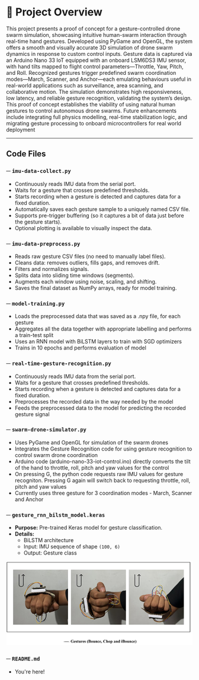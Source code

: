# 🎯 Project Overview

This project presents a proof of concept for a gesture-controlled drone swarm simulation, showcasing intuitive human-swarm interaction through real-time hand gestures. Developed using PyGame and OpenGL, the system offers a smooth and visually accurate 3D simulation of drone swarm dynamics in response to custom control inputs. Gesture data is captured via an Arduino Nano 33 IoT equipped with an onboard LSM6DS3 IMU sensor, with hand tilts mapped to flight control parameters—Throttle, Yaw, Pitch, and Roll. Recognized gestures trigger predefined swarm coordination modes—March, Scanner, and Anchor—each emulating behaviours useful in real-world applications such as surveillance, area scanning, and collaborative motion. The simulation demonstrates high responsiveness, low latency, and reliable gesture recognition, validating the system’s design. This proof of concept establishes the viability of using natural human gestures to control autonomous drone swarms. Future enhancements include integrating full physics modelling, real-time stabilization logic, and migrating gesture processing to onboard microcontrollers for real world deployment

---

## Code Files

### ─ `imu-data-collect.py`
- Continuously reads IMU data from the serial port.
- Waits for a gesture that crosses predefined thresholds.
- Starts recording when a gesture is detected and captures data for a fixed duration.
- Automatically saves each gesture sample to a uniquely named CSV file.
- Supports pre-trigger buffering (so it captures a bit of data just before the gesture starts).
- Optional plotting is available to visually inspect the data.

### ─ `imu-data-preprocess.py`
- Reads raw gesture CSV files (no need to manually label files).
- Cleans data: removes outliers, fills gaps, and removes drift.
- Filters and normalizes signals.
- Splits data into sliding time windows (segments).
- Augments each window using noise, scaling, and shifting.
- Saves the final dataset as NumPy arrays, ready for model training.

### ─ `model-training.py`
- Loads the preprocessed data that was saved as a .npy file, for each gesture
- Aggregates all the data together with appropriate labelling and performs a train-test split
- Uses an RNN model with BiLSTM layers to train with SGD optimizers
- Trains in 10 epochs and performs evaluation of model
  
### ─ `real-time-gesture-recognition.py`
- Continuously reads IMU data from the serial port.
- Waits for a gesture that crosses predefined thresholds.
- Starts recording when a gesture is detected and captures data for a fixed duration.
- Preprocesses the recorded data in the way needed by the model
- Feeds the preprocessed data to the model for predicting the recorded gesture signal

### ─ `swarm-drone-simulator.py`
- Uses PyGame and OpenGL for simulation of the swarm drones
- Integrates the Gesture Recognition code for using gesture recognition to control swarm drone coordination
- Arduino code (arduino-nano-33-iot-control.ino) directly converts the tilt of the hand to throttle, roll, pitch and yaw values for the control
- On pressing G, the python code requests raw IMU values for gesture recogniton. Pressing G again will switch back to requesting throttle, roll, pitch and yaw values
- Currently uses three gesture for 3 coordination modes - March, Scanner and Anchor
  
### ─ `gesture_rnn_bilstm_model.keras`
- **Purpose:** Pre-trained Keras model for gesture classification.
- **Details:**
  - BiLSTM architecture
  - Input: IMU sequence of shape `(100, 6)`
  - Output: Gesture class

![Gestures Trained](images/gestures3.png)

### ─ `README.md`
- You're here!
